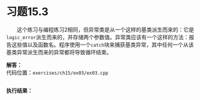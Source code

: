 # 习题15.3

&emsp;&emsp;这个练习与编程练习2相同，但异常类是从一个这样的基类派生而来的：它是`logic_error`派生而来的，并存储两个参数值。异常类应该有一个这样的方法：报告这些值以及函数名。程序使用一个`catch`块来捕获基类异常，其中任何一个从该基类异常派生而来的异常都将导致循环结束。

**解答：**  
代码位置：`exercises/ch15/ex03/ex03.cpp`
```c++

```

**执行结果：**  
```

```